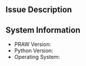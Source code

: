 ## Issue Description

<!--
Please provide a detailed description of the issue. Include
source code, if appropriate, and any and all stack traces if available. Please
do _not_ include images of source code of stack traces.
If making a feature request, please detail how you would prefer to use such a
feature, and link to any associated documentation (/r/changelog entry, API
documentation, Redddit source code changeset).
-->


## System Information

- PRAW Version: 
- Python Version:
- Operating System:
